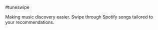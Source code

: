 #tuneswipe

Making music discovery easier. Swipe through Spotify songs tailored to your recommendations. 
